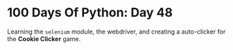 # 100 Days Of Python: Day 48

Learning the `selenium` module, the webdriver, and creating a auto-clicker for the **Cookie Clicker** game.
